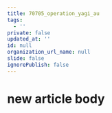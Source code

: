 ```yaml
---
title: 70705_operation_yagi_au
tags:
  - ''
private: false
updated_at: ''
id: null
organization_url_name: null
slide: false
ignorePublish: false
---
```

# new article body
